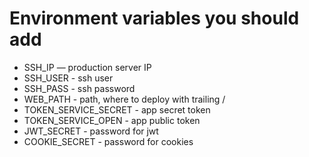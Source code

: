 # Environment variables you should add

* SSH_IP — production server IP
* SSH_USER - ssh user
* SSH_PASS - ssh password
* WEB_PATH - path, where to deploy with trailing /
* TOKEN_SERVICE_SECRET - app secret token
* TOKEN_SERVICE_OPEN - app public token
* JWT_SECRET - password for jwt
* COOKIE_SECRET - password for cookies
